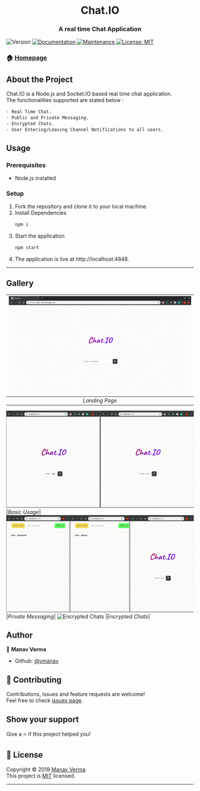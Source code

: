 <h1 align="center">Chat.IO</h1>
<h3 align="center">A real time Chat Application</h3>
<p>

  <img alt="Version" src="https://img.shields.io/badge/version-1.0.0-blue.svg?cacheSeconds=2592000" />
  <a href="https://github.com/vmanav/Chat.IO#readme" target="_blank">
    <img alt="Documentation" src="https://img.shields.io/badge/documentation-yes-brightgreen.svg" />
  </a>
  <a href="https://github.com/vmanav/Chat.IO/graphs/commit-activity" target="_blank">
    <img alt="Maintenance" src="https://img.shields.io/badge/Maintained%3F-yes-green.svg" />
  </a>
  <a href="https://github.com/vmanav/Chat.IO/blob/master/LICENSE" target="_blank">
    <img alt="License: MIT" src="https://img.shields.io/github/license/vmanav/Chat.IO" />
  </a>
</p>

### 🏠 [Homepage](https://github.com/vmanav/Chat.IO#readme)

## About the Project

Chat.IO is a Node.js and  Socket.IO based real time chat application.
<br/>
The functionalities supported are stated below :

```
- Real Time Chat.
- Public and Private Messaging.
- Encrypted Chats.
- User Entering/Leaving Channel Notifications to all users.
```
## Usage

### Prerequisites 

* Node.js installed

### Setup

1. Fork the repository and clone it to your local machine.
1. Install Dependencies
    ```sh
    npm i
    ```
1. Start the application
    ```sh
    npm start
1. The application is live at http://localhost:4848.

---

## Gallery

|![Home Page](./public/screenshots/landingPage.png)|
|:-------:|
|*Landing Page*|
![Basic Usage](./public/screenshots/basicUsage.gif)
|*Basic Usage*|
![Private Messaging](./public/screenshots/privateMessaging.gif)
|*Private Messaging*|
![Encrypted Chats](./public/screenshots/encryptedChats.gif)
|*Encrypted Chats*|


## Author

👤 **Manav Verma**

* Github: [@vmanav](https://github.com/vmanav)

## 🤝 Contributing

Contributions, issues and feature requests are welcome!<br />Feel free to check [issues page](https://github.com/vmanav/Chat.IO/issues).

## Show your support

Give a ⭐️ if this project helped you!

## 📝 License

Copyright © 2019 [Manav Verma](https://github.com/vmanav).<br />
This project is [MIT](https://github.com/vmanav/Chat.IO/blob/master/LICENSE) licensed.

***
